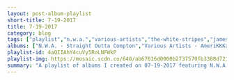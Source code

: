 ```yaml
---
layout: post-album-playlist
short-title: 7-19-2017
title: 7-19-2017
category: blog
tags: ["playlist","n.w.a.","various-artists","the-white-stripes","james-brown","dan-auerbach","various-artists","beach-house","leonard-cohen","2pac"]
albums: ["N.W.A. - Straight Outta Compton","Various Artists - AmeriKKKa's Most Wanted","The White Stripes - Bastille Day","James Brown - It's A Mother","Dan Auerbach - Waiting on a Song","Various Artists - Swimming Pool Summer","Beach House - B-Sides and Rarities","Leonard Cohen - Songs Of Leonard Cohen","2Pac - All Eyez On Me"]
playlist-id: 4aQIIAhY4cuVy5RoLNFWkP
playlist-img: https://mosaic.scdn.co/640/ab67616d0000b2737579fb3388d72153c49375e9ab67616d0000b273c79a70e8167cc1a4fab83781ab67616d0000b273d209330f38f647669d34be2bab67616d0000b273dbe3f66c86462bfae1e23eb9
summary: "A playlist of albums I created on 07-19-2017 featuring N.W.A., Various Artists, The White Stripes, James Brown, Dan Auerbach, Various Artists, Beach House, Leonard Cohen, and 2Pac."
---
```

